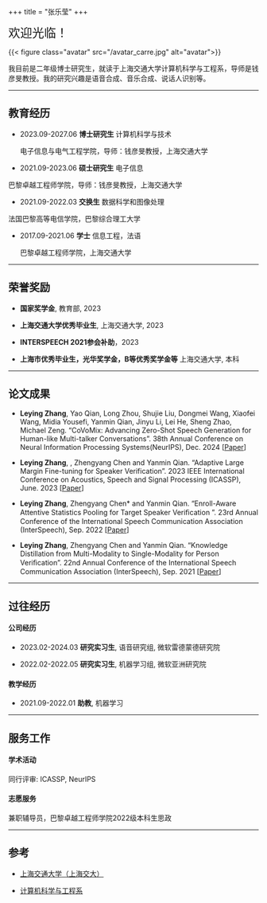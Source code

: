 +++
title = "张乐莹"
+++

<font size=5>欢迎光临！</font>

{{< figure class="avatar" src="/avatar_carre.jpg" alt="avatar">}}

我目前是二年级博士研究生，就读于上海交通大学计算机科学与工程系，导师是钱彦旻教授。我的研究兴趣是语音合成、音乐合成、说话人识别等。

---

## 教育经历

+ 2023.09-2027.06 **博士研究生** 计算机科学与技术
    
    电子信息与电气工程学院，导师：钱彦旻教授，上海交通大学

+ 2021.09-2023.06 **硕士研究生** 电子信息

巴黎卓越工程师学院，导师：钱彦旻教授，上海交通大学

+ 2021.09-2022.03 **交换生** 数据科学和图像处理

法国巴黎高等电信学院，巴黎综合理工大学


+ 2017.09-2021.06 **学士** 信息工程，法语
    
    巴黎卓越工程师学院，上海交通大学

---

## 荣誉奖励

+ **国家奖学金**, 教育部,  2023

+ **上海交通大学优秀毕业生**, 上海交通大学,  2023

+ **INTERSPEECH 2021参会补助**，2023

    <!-- *Top 15% in SJTU Bachelors*, -->
+ **上海市优秀毕业生，光华奖学金，B等优秀奖学金等** 上海交通大学, 本科

    <!-- *1st in CSE Department*, -->

---

## 论文成果 
+ **Leying Zhang**, Yao Qian, Long Zhou, Shujie Liu, Dongmei Wang, Xiaofei Wang, Midia Yousefi, Yanmin Qian, Jinyu Li, Lei He, Sheng Zhao, Michael Zeng. “CoVoMix: Advancing Zero-Shot Speech Generation for Human-like Multi-talker Conversations”. 38th Annual Conference on Neural Information Processing Systems(NeurIPS), Dec. 2024  [[Paper](/covomix-camera-ready.pdf)]


+ **Leying Zhang**, , Zhengyang Chen and Yanmin Qian. “Adaptive Large Margin Fine-tuning for Speaker Verification”. 2023 IEEE International Conference on Acoustics, Speech and Signal Processing (ICASSP), June. 2023 [[Paper](/leying_icassp2023.pdf)]

+ **Leying Zhang**, Zhengyang Chen* and Yanmin Qian. “Enroll-Aware Attentive Statistics Pooling for Target Speaker Veriﬁcation ”. 23rd Annual Conference of the International Speech Communication Association (InterSpeech), Sep. 2022 [[Paper](/lyz15-zhang-interspeech22.pdf)]

+ **Leying Zhang**,  Zhengyang Chen and Yanmin Qian. “Knowledge Distillation from Multi-Modality to Single-Modality for Person Veriﬁcation”. 22nd Annual Conference of the International Speech Communication Association (InterSpeech), Sep. 2021 [[Paper](/zhangINTERSPEECH2021-.pdf)]
---

## 过往经历

#### 公司经历

+ 2023.02-2024.03 **研究实习生**, 语音研究组, 微软雷德蒙德研究院 


+ 2022.02-2022.05 **研究实习生**, 机器学习组, 微软亚洲研究院  

    <!-- I worked on power-aware VM management. Per-VM power modeling, power-aware live migration,  -->

<!-- + 2021.07-2021.10 **研究实习生**, [算法创新实验室](https://www.huaweicloud.com/lab/algorithm/about.html), 华为 

     I worded on  -->

<!-- + 2020.07-2020.09 **后台开发实习生**, [优图实验室](https://cloud.tencent.com/developer/column/1510), 腾讯

     I worked on agile deployment of running systems with K8S and ELK.  -->

#### 教学经历

+ 2021.09-2022.01 **助教**, 机器学习

    <!-- I worked on project scheduling -->

---

## 服务工作

#### 学术活动

同行评审: ICASSP, NeurIPS

#### 志愿服务

兼职辅导员，巴黎卓越工程师学院2022级本科生思政

---

## 参考

+ [上海交通大学（上海交大）](https://www.sjtu.edu.cn/)

+ [计算机科学与工程系](https://www.cs.sjtu.edu.cn/)



